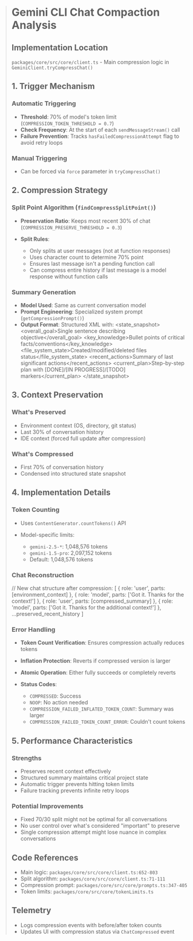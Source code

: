 > # Gemini CLI Chat Compaction Analysis
>
> ## Implementation Location
>
> `packages/core/src/core/client.ts` - Main compression logic in `GeminiClient.tryCompressChat()`
>
> ## 1. Trigger Mechanism
>
> ### Automatic Triggering
>
> - **Threshold**: 70% of model's token limit (`COMPRESSION_TOKEN_THRESHOLD = 0.7`)
> - **Check Frequency**: At the start of each `sendMessageStream()` call
> - **Failure Prevention**: Tracks `hasFailedCompressionAttempt` flag to avoid retry loops
>
> ### Manual Triggering
>
> - Can be forced via `force` parameter in `tryCompressChat()`
>
> ## 2. Compression Strategy
>
> ### Split Point Algorithm (`findCompressSplitPoint()`)
>
> - **Preservation Ratio**: Keeps most recent 30% of chat (`COMPRESSION_PRESERVE_THRESHOLD = 0.3`)
> - **Split Rules**:
>
>   - Only splits at user messages (not at function responses)
>   - Uses character count to determine 70% point
>   - Ensures last message isn't a pending function call
>   - Can compress entire history if last message is a model response without function calls
>
> ### Summary Generation
>
> - **Model Used**: Same as current conversation model
> - **Prompt Engineering**: Specialized system prompt (`getCompressionPrompt()`)
> - **Output Format**: Structured XML with:
>   <state_snapshot>
>   <overall_goal>Single sentence describing objective</overall_goal>
>   <key_knowledge>Bullet points of critical facts/conventions</key_knowledge>
>   <file_system_state>Created/modified/deleted files status</file_system_state>
>   <recent_actions>Summary of last significant actions</recent_actions>
>   <current_plan>Step-by-step plan with [DONE]/[IN PROGRESS]/[TODO] markers</current_plan>
>   </state_snapshot>
>
> ## 3. Context Preservation
>
> ### What's Preserved
>
> - Environment context (OS, directory, git status)
> - Last 30% of conversation history
> - IDE context (forced full update after compression)
>
> ### What's Compressed
>
> - First 70% of conversation history
> - Condensed into structured state snapshot
>
> ## 4. Implementation Details
>
> ### Token Counting
>
> - Uses `ContentGenerator.countTokens()` API
> - Model-specific limits:
>
>   - `gemini-2.5-*`: 1,048,576 tokens
>   - `gemini-1.5-pro`: 2,097,152 tokens
>   - Default: 1,048,576 tokens
>
> ### Chat Reconstruction
>
> // New chat structure after compression:
> [
> { role: 'user', parts: [environment_context] },
> { role: 'model', parts: ['Got it. Thanks for the context!'] },
> { role: 'user', parts: [compressed_summary] },
> { role: 'model', parts: ['Got it. Thanks for the additional context!'] },
> ...preserved_recent_history
> ]
>
> ### Error Handling
>
> - **Token Count Verification**: Ensures compression actually reduces tokens
> - **Inflation Protection**: Reverts if compressed version is larger
> - **Atomic Operation**: Either fully succeeds or completely reverts
> - **Status Codes**:
>
>   - `COMPRESSED`: Success
>   - `NOOP`: No action needed
>   - `COMPRESSION_FAILED_INFLATED_TOKEN_COUNT`: Summary was larger
>   - `COMPRESSION_FAILED_TOKEN_COUNT_ERROR`: Couldn't count tokens
>
> ## 5. Performance Characteristics
>
> ### Strengths
>
> - Preserves recent context effectively
> - Structured summary maintains critical project state
> - Automatic trigger prevents hitting token limits
> - Failure tracking prevents infinite retry loops
>
> ### Potential Improvements
>
> - Fixed 70/30 split might not be optimal for all conversations
> - No user control over what's considered "important" to preserve
> - Single compression attempt might lose nuance in complex conversations
>
> ## Code References
>
> - Main logic: `packages/core/src/core/client.ts:652-803`
> - Split algorithm: `packages/core/src/core/client.ts:71-111`
> - Compression prompt: `packages/core/src/core/prompts.ts:347-405`
> - Token limits: `packages/core/src/core/tokenLimits.ts`
>
> ## Telemetry
>
> - Logs compression events with before/after token counts
> - Updates UI with compression status via `ChatCompressed` event
